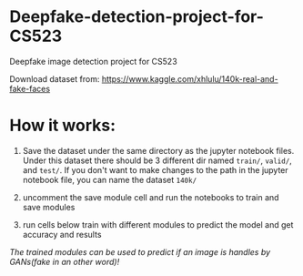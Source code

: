 # Deepfake-detection-project-for-CS523
Deepfake image detection project for CS523


Download dataset from: https://www.kaggle.com/xhlulu/140k-real-and-fake-faces

# How it works:

1. Save the dataset under the same directory as the jupyter notebook files. Under this dataset there should
   be 3 different dir named `train/`, `valid/`, and `test/`. If you don't want to make changes to the path 
   in the jupyter notebook file, you can name the dataset `140k/`

2. uncomment the save module cell and run the notebooks to train and save modules

3. run cells below train with different modules to predict the model and get accuracy and results

*The trained modules can be used to predict if an image is handles by GANs(fake in an other word)!*
